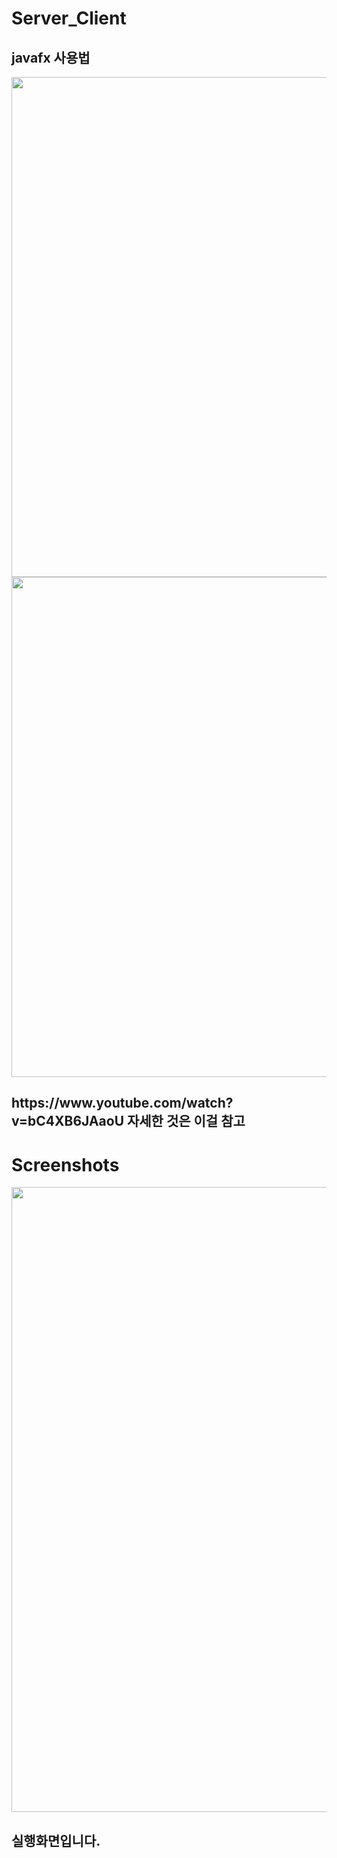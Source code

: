 # Server_Client

## javafx 사용법

<div>
<img width="800" src="https://user-images.githubusercontent.com/67306008/100495307-b6165a00-318d-11eb-9816-f192069618b5.png">
<img width="800" src="https://user-images.githubusercontent.com/67306008/100495318-d0e8ce80-318d-11eb-83d9-93e2e2fb0d2c.png">
<h2>https://www.youtube.com/watch?v=bC4XB6JAaoU 자세한 것은 이걸 참고 </h2>
</div>

# Screenshots

<div>
<img width="1000" src="https://user-images.githubusercontent.com/67306008/100495323-dcd49080-318d-11eb-8439-541d7991d7af.png">
<h2>실행화면입니다.</h2>
</div>
